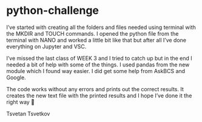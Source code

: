 # python-challenge
I’ve started with creating all the folders and files needed using terminal with the MKDIR and TOUCH commands. I opened the python file from the terminal with NANO and worked a little bit like that but after all I’ve done everything on Jupyter and VSC.

I’ve missed the last class of WEEK 3 and I tried to catch up but in the end I needed a bit of help with some of the things. I used pandas from the new module which I found way easier. I did get some help from AskBCS and Google.

The code works without any errors and prints out the correct results. It creates the new text file with the printed results and I hope I’ve done it the right way 🙂

Tsvetan Tsvetkov
